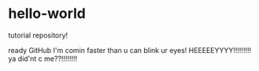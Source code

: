 # hello-world
tutorial repository!


ready GitHub I'm comin faster than u can blink ur eyes!
HEEEEEYYYY!!!!!!!!! ya did'nt c me??!!!!!!!!
